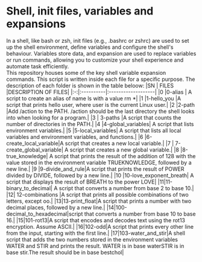 # Shell, init files, variables and expansions
In  a shell, like bash or zsh, init files (e.g., .bashrc or zshrc) are used to set up the shell environment, define variables and configure the shell's behaviour. Variables store data, and expansion are used to replace variables or run commands, allowing you to customize your shell experience and automate task efficiently. <br>This repository houses some of the key shell variable expansion commands. This script is written inside each file for a specific purpose. The 
description of each folder is shown in the table beloow:
|SN |    FILES    |DESCRIPTION OF FILES|
|:-:|:----------|:-------------------|
|0 |0-alias     | A script to create an alias of name ls with a value rm *|
|1 |1-hello_you  |A script that prints hello user, where user is the current Linux user.|
|2 |2-path  |Add /action to the PATH. /action should be the last directory the shell looks into when looking for a program.|
|3  |  3-paths |A script that counts the number of directories in the PATH.|
|4  |4-global_variables| A script that lists  environment variables.|
|5  |5-local_variables| A script that lists all local variables and environment variables, and functions.|
|6  |6-create_local_variable|A script that creates a new local variable.|
|7  | 7-create_global_variable| A script that creates a new global variable.|
|8  |8-true_knowledge| A script that prints the result of the addition of 128 with the value stored in the environment variable TRUEKNOWLEDGE, followed by a new line.|
|9 |9-divide_and_rule|A script that prints the result of POWER divided by DIVIDE, followed by a new line.|
|10 |10-love_exponent_breath| A script that displays the result of BREATH to the power LOVE|
|11|11-binary_to_decimal| A script that converts a number from base 2 to base 10.|
|12| 12-combinations  |A script that prints all possible combinations of two letters, except oo.|
|13|13-print_float|A script that prints a number with two decimal places, followed by a new line.|
|14|100-decimal_to_hexadecimal|script that converts a number from base 10 to base 16.|
|15|101-rot13|A script that encodes and decodes text using the rot13 encryption. Assume ASCII.|
|16|102-odd|A script that prints every other line from the input, starting with the first line.|
|17|103-water_and_stir|A shell script that adds the two numbers stored in the environment variables WATER and STIR and prints the result.  WATER is in base waterSTIR is in base stir.The result should be in base bestchol|

